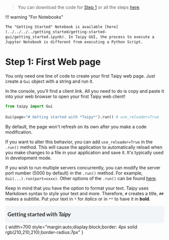 > You can download the code for
<a href="./../src/step_01.py" download>Step 1</a> 
or all the steps <a href="./../src/src.zip" download>here</a>. 


!!! warning "For Notebooks"

    The "Getting Started" Notebook is available [here](../../../../getting_started/getting-started-gui/getting_started.ipynb). In Taipy GUI, the process to execute a Jupyter Notebook is different from executing a Python Script.

# Step 1: First Web page

You only need one line of code to create your first Taipy web page. Just create a `Gui` object with a string and run it. 

In the console, you'll find a client link. All you need to do is copy and paste it into your web browser to open your first Taipy web client!


```python
from taipy import Gui

Gui(page="# Getting started with *Taipy*").run() # use_reloader=True
```

By default, the page won't refresh on its own after you make a code modification.

If you want to alter this behavior, you can add `use_reloader=True` in the `.run()` method. This will cause 
the application to automatically reload when you make changes to a file in your application and save it. 
It's typically used in development mode.

If you wish to run multiple servers concurrently, you can modify the server port number (5000 by default) in the `.run()` method. For example, `Gui(...).run(port=xxxx)`. Other options of the `.run()` can be found [here](../../../../manuals/gui/configuration.md/#configuring-the-gui-instance).


Keep in mind that you have the option to format your text. Taipy uses Markdown syntax to style your text 
and more. Therefore, `#` creates a title, `##` makes a subtitle. 
Put your text in `*` for *italics* or in `**` to have it in **bold**.


![First Web Page](result.png){ width=700 style="margin:auto;display:block;border: 4px solid rgb(210,210,210);border-radius:7px" }
